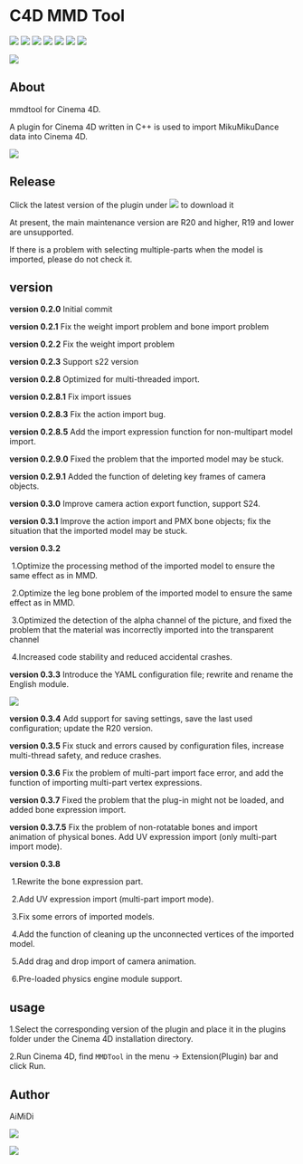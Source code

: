 # C4D MMD Tool

[![](https://img.shields.io/github/downloads/AiMiDi/C4D_MMD_Tool/total)](https://github.com/AiMiDi/C4D_MMD_Tool/releases) [![](https://img.shields.io/github/forks/AiMiDi/C4D_MMD_Tool)](https://github.com/AiMiDi/C4D_MMD_Tool/network/members) [![](https://img.shields.io/github/stars/AiMiDi/C4D_MMD_Tool)](https://github.com/AiMiDi/C4D_MMD_Tool/stargazers) [![](https://img.shields.io/github/license/AiMiDi/C4D_MMD_Tool)](https://github.com/AiMiDi/C4D_MMD_Tool/blob/main/LICENSE.md) ![](https://img.shields.io/github/languages/top/AiMiDi/C4D_MMD_Tool) ![](https://img.shields.io/github/last-commit/AiMiDi/C4D_MMD_Tool) [![](https://img.shields.io/github/v/release/AiMiDi/C4D_MMD_Tool)](https://github.com/AiMiDi/C4D_MMD_Tool/releases)

[![](https://img.shields.io/badge/ReadMe-%E4%B8%AD%E6%96%87-red)](README_zh.md)

## About

mmdtool for Cinema 4D.

A plugin for Cinema 4D written in C++ is used to import MikuMikuDance data into Cinema 4D.

![](https://ftp.bmp.ovh/imgs/2021/05/bac9aa6402d8894d.jpg)

## Release

Click the latest version of the plugin under [![](https://img.shields.io/github/v/release/AiMiDi/C4D_MMD_Tool)](https://github.com/AiMiDi/C4D_MMD_Tool/releases) to download it

At present, the main maintenance version are R20 and higher, R19 and lower are unsupported.

If there is a problem with selecting multiple-parts when the model is imported, please do not check it.

## version 

**version 0.2.0** Initial commit

**version 0.2.1** Fix the weight import problem and bone import problem

**version 0.2.2** Fix the weight import problem

**version 0.2.3** Support s22 version

**version 0.2.8**  Optimized for multi-threaded import.

**version 0.2.8.1** Fix import issues

**version 0.2.8.3** Fix the action import bug.

**version 0.2.8.5** Add the import expression function for non-multipart model import.

**version 0.2.9.0** Fixed the problem that the imported model may be stuck.

**version 0.2.9.1**  Added the function of deleting key frames of camera objects.

**version 0.3.0**  Improve camera action export function, support S24.

**version 0.3.1** Improve the action import and PMX bone objects; fix the situation that the imported model may be stuck.

**version 0.3.2**

​	1.Optimize the processing method of the imported model to ensure the same effect as in MMD.

​	2.Optimize the leg bone problem of the imported model to ensure the same effect as in MMD.

​	3.Optimized the detection of the alpha channel of the picture, and fixed the problem that the material was incorrectly imported into the transparent channel

​	4.Increased code stability and reduced accidental crashes.

**version 0.3.3** Introduce the YAML configuration file; rewrite and rename the English module.

![](https://ftp.bmp.ovh/imgs/2021/05/84376d077a7e0721.jpg)

**version 0.3.4** Add support for saving settings, save the last used configuration; update the R20 version.

**version 0.3.5** Fix stuck and errors caused by configuration files, increase multi-thread safety, and reduce crashes.

**version 0.3.6** Fix the problem of multi-part import face error, and add the function of importing multi-part vertex expressions.

**version 0.3.7** Fixed the problem that the plug-in might not be loaded, and added bone expression import.

**version 0.3.7.5** Fix the problem of non-rotatable bones and import animation of physical bones. Add UV expression import (only multi-part import mode).

**version 0.3.8**

​	1.Rewrite the bone expression part.

​	2.Add UV expression import (multi-part import mode).

​	3.Fix some errors of imported models.

​	4.Add the function of cleaning up the unconnected vertices of the imported model.

​	5.Add drag and drop import of camera animation.

​	6.Pre-loaded physics engine module support.

## usage

1.Select the corresponding version of the plugin and place it in the plugins folder under the Cinema 4D installation directory.

2.Run Cinema 4D, find `MMDTool` in the menu -> Extension(Plugin) bar and click Run.

## Author

AiMiDi

[![](https://img.shields.io/badge/-@AiMiDi-%23181717?style=flat-square&logo=github)](https://github.com/AiMiDi)   

[![](https://img.shields.io/badge/-%40艾米蒂aimidi-blue?style=flat-square&logo=bilibili)](https://space.bilibili.com/30898053)
